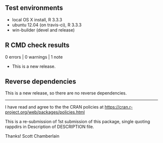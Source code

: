 ## Test environments

* local OS X install, R 3.3.3
* ubuntu 12.04 (on travis-ci), R 3.3.3
* win-builder (devel and release)

## R CMD check results

0 errors | 0 warnings | 1 note

* This is a new release.

## Reverse dependencies

This is a new release, so there are no reverse dependencies.

---

I have read and agree to the the CRAN policies at 
https://cran.r-project.org/web/packages/policies.html

This is a re-submission of 1st submission of this package, 
single quoting rappdirs in Description of DESCRIPTION file.

Thanks!
Scott Chamberlain
